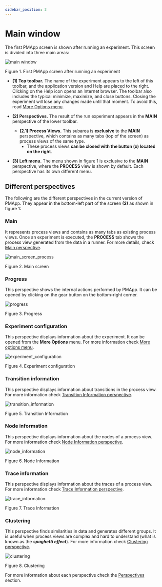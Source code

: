 ```yaml
---
sidebar_position: 2
---
```


# Main window

The first PMApp screen is shown after running an experiment. This screen is divided into three main areas:

![main window](/img/pantalla-principal.png "main window")

Figure 1. First PMApp screen after running an experiment

* **(1) Top toolbar.** The name of the experiment appears to the left of this toolbar, and the application version and Help are placed to the right. Clicking on the Help icon opens an Internet browser. The toolbar also includes the typical minimize, maximize, and close buttons. Closing the experiment will lose any changes made until that moment. To avoid this, read [More Options menu](../perspectives/menu/more-options-menu).

* **(2) Perspectives.** The result of the run experiment appears in the **MAIN** perspective of the lower toolbar.
    * **(2.1) Process Views.** This subarea is **exclusive** to the **MAIN** perspective, which contains as many tabs (top of the screen) as process views of the same type.
        * These process views **can be closed with the button (x) located on the right**.

* **(3) Left menu.** The menu shown in figure 1 is exclusive to the **MAIN** perspective, where the **PROCESS** view is shown by default. Each perspective has its own different menu.

## Different perspectives

The following are the different perspectives in the current version of PMApp. They appear in the bottom-left part of the screen **(2)** as shown in figure 1:

### Main

 It represents process views and contains as many tabs as existing process views. Once an experiment is executed, the **PROCESS** tab shows the process view generated from the data in a runner. For more details, check [Main perspective](../perspectives/main-perspective).

![main_screen_process](/img/primera-pantalla-process.png "main_screen_process")

Figure 2. Main screen

### Progress

This perspective shows the internal actions performed by PMApp. It can be opened by clicking on the gear button on the bottom-right corner. 

![progress](/img/progress.png "progress")

Figure 3. Progress

### Experiment configuration

This perspective displays information about the experiment. It can be opened from the **More Options** menu. For more information check [More options menu](../perspectives/menu/more-options-menu).

![experiment_configuration](/img/experiment-configuration.png "experiment_configuration")

Figure 4. Experiment configuration

### Transition information

This perspective displays information about transitions in the process view. For more information check [Transition Information perspective](../perspectives/transition-information-perspective).

![transition_information](/img/transition-information.png "transition_information")

Figure 5. Transition Information

### Node information

This perspective displays information about the nodes of a process view. For more information check [Node Information perspective](../perspectives/node-information-perspective).

![node_information](/img/node-information.png "node_information")

Figure 6. Node Information

### Trace information 

This perspective displays information about the traces of a process view. For more information check [Trace Information perspective](../perspectives/trace-information-perspective).

![trace_information](/img/trace-information.png "trace_information")

Figure 7. Trace Information

### Clustering

This perspective finds similarities in data and generates different groups. It is useful when process views are complex and hard to understand (what is known as the **_spaghetti effect_**). For more information check [Clustering perspective](../perspectives/clustering-perspective).

![clustering](/img/clustering.png "clustering")

Figure 8. Clustering

For more information about each perspective check the [Perspectives](../perspectives/main-perspective) section.
